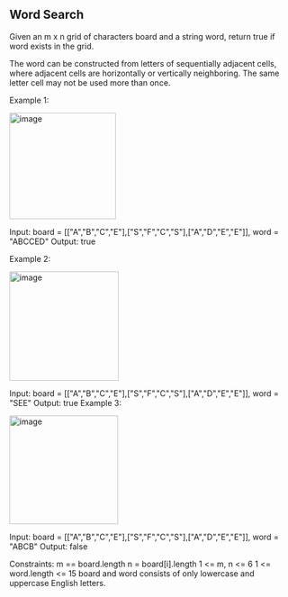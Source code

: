 ## Word Search

Given an m x n grid of characters board and a string word, return true if word exists in the grid.

The word can be constructed from letters of sequentially adjacent cells, where adjacent cells are horizontally or vertically neighboring.
The same letter cell may not be used more than once.

 

Example 1:

<img width="189" alt="image" src="https://github.com/Ayushsaini20/100-Days-Of-Code/assets/73630171/716f6124-995e-489f-a70e-c2418dd9f1fc">


Input: board = [["A","B","C","E"],["S","F","C","S"],["A","D","E","E"]], word = "ABCCED"
Output: true

Example 2:

<img width="194" alt="image" src="https://github.com/Ayushsaini20/100-Days-Of-Code/assets/73630171/67e1f88c-4255-443f-82bf-1f371f021ab6">

Input: board = [["A","B","C","E"],["S","F","C","S"],["A","D","E","E"]], word = "SEE"
Output: true
Example 3:

<img width="193" alt="image" src="https://github.com/Ayushsaini20/100-Days-Of-Code/assets/73630171/aa695d74-d9de-40c9-a565-a6ae279f50ca">

Input: board = [["A","B","C","E"],["S","F","C","S"],["A","D","E","E"]], word = "ABCB"
Output: false
 

Constraints:
m == board.length
n = board[i].length
1 <= m, n <= 6
1 <= word.length <= 15
board and word consists of only lowercase and uppercase English letters.
